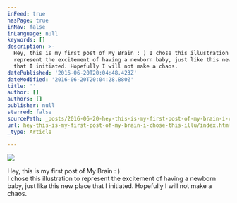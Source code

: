 ```yaml
---
inFeed: true
hasPage: true
inNav: false
inLanguage: null
keywords: []
description: >-
  Hey, this is my first post of My Brain : ) I chose this illustration to
  represent the excitement of having a newborn baby, just like this new place
  that I initiated. Hopefully I will not make a chaos.
datePublished: '2016-06-20T20:04:48.423Z'
dateModified: '2016-06-20T20:04:28.880Z'
title: ''
author: []
authors: []
publisher: null
starred: false
sourcePath: _posts/2016-06-20-hey-this-is-my-first-post-of-my-brain-i-chose-this-illu.md
url: hey-this-is-my-first-post-of-my-brain-i-chose-this-illu/index.html
_type: Article

---
```

![](https://the-grid-user-content.s3-us-west-2.amazonaws.com/4641c887-f22a-4518-b2d0-1b47bd602c9e.jpg)

Hey, this is my first post of My Brain : )  
I chose this illustration to represent the excitement of having a newborn baby, just like this new place that I initiated. Hopefully I will not make a chaos.